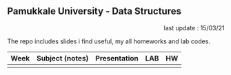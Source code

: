 ## Pamukkale University - Data Structures

<p align="right"> 
	last update : 15/03/21
</p>

The repo includes slides i find useful, my all homeworks and lab codes.

| Week | Subject (notes) | Presentation | LAB | HW |
|:----:|:-------:|:-----:|:---:|:---:|
||||||
